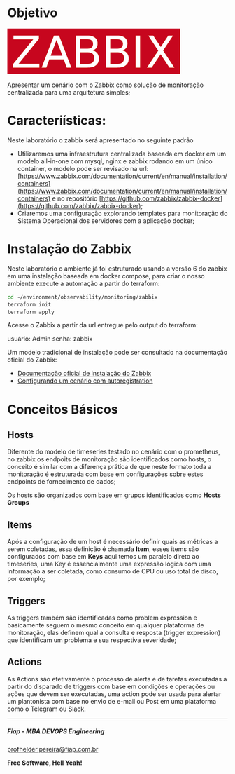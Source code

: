 # Objetivo

![ZABBIX_00](images/ZABBIX_00.png)

Apresentar um cenário com o Zabbix como solução de monitoração centralizada para uma arquitetura simples;

# Caracteriísticas:

Neste laboratório o zabbix será apresentado no seguinte padrão

- Utilizaremos uma infraestrutura centralizada baseada em docker em um modelo all-in-one com mysql, nginx e zabbix rodando em um único container, o modelo pode ser revisado na url: [https://www.zabbix.com/documentation/current/en/manual/installation/containers](https://www.zabbix.com/documentation/current/en/manual/installation/containers) e no repositório [https://github.com/zabbix/zabbix-docker](https://github.com/zabbix/zabbix-docker);
- Criaremos uma configuração explorando templates para monitoração do Sistema Operacional dos servidores com a aplicação docker;

# Instalação do Zabbix

Neste laboratório o ambiente já foi estruturado usando a versão 6 do zabbix em uma instalação baseada em docker compose, para criar o nosso ambiente execute a automação a partir do terraform:

```sh
cd ~/environment/observability/monitoring/zabbix
terraform init
terraform apply 
```

Acesse o Zabbix a partir da url entregue pelo output do terraform:

usuário: Admin
senha: zabbix

Um modelo tradicional de instalação pode ser consultado na documentação oficial do Zabbix:

- [Documentação oficial de instalação do Zabbix](https://www.zabbix.com/download?zabbix=5.4&os_distribution=ubuntu&os_version=20.04_focal&db=postgresql&ws=nginx)
- [Configurando um cenário com autoregistration](https://www.zabbix.com/documentation/2.0/en/manual/discovery/auto_registration)

# Conceitos Básicos

## Hosts
Diferente do modelo de timeseries testado no cenário com o prometheus, no zabbix os endpoits de monitoração são identificados como hosts, o conceito é similar com a diferença prática de que neste formato toda a monitoração é estruturada com base em configurações sobre estes endpoints de fornecimento de dados;

Os hosts são organizados com base em grupos identificados como **Hosts Groups**

## Items
Após a configuração de um host é necessário definir quais as métricas a serem coletadas, essa definição é chamada **Item**, esses items são configurados com base em **Keys** aqui temos um paralelo direto ao timeseries, uma Key é essencialmente uma expressão lógica com uma informação a ser coletada, como consumo de CPU ou uso total de disco, por exemplo;

## Triggers
As triggers também são identificadas como problem expression e basicamente seguem o mesmo conceito em qualquer plataforma de monitoração, elas definem qual a consulta e resposta (trigger expression) que identificam um problema e sua respectiva severidade;

## Actions
As Actions são efetivamente o processo de alerta e de tarefas executadas a partir do disparado de triggers com base em condições e operações ou ações que devem ser executadas, uma action pode ser usada para alertar um plantonista com base no envio de e-mail ou Post em uma plataforma como o Telegram ou Slack.

---

##### Fiap - MBA DEVOPS Engineering
profhelder.pereira@fiap.com.br

**Free Software, Hell Yeah!**
